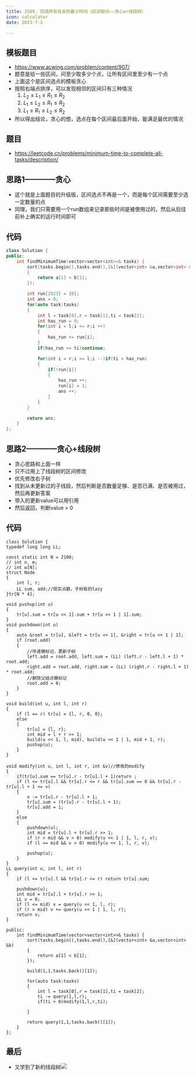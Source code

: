```yaml
---
title: 2589. 完成所有任务的最少时间（区间取点——贪心or线段树）
icon: calculator
date: 2023-7-3

---
```

## 模板题目
- https://www.acwing.com/problem/content/907/
- 题意是给一些区间，问至少取多少个点，让所有区间里至少有一个点
- 上面这个是区间选点的模板贪心
- 按照右端点排序，可以发现相邻的区间只有三种情况
  1. $L_2 \leq L_1 \leq R_1 \leq R_2$
  2. $L_1 \leq L_2 \leq R_1 \leq R_2$
  3. $L_1 \leq R_1 \leq L_2 \leq R_2$
- 所以得出结论，贪心的想，选点在每个区间最后面开始，能满足最优的情况
  
## 题目
- https://leetcode.cn/problems/minimum-time-to-complete-all-tasks/description/
## 思路1————贪心
- 这个就是上面题目的升级版，区间选点不再是一个，而是每个区间需要至少选一定数量的点
- 同理，我们只需要用一个run数组来记录那些时间是被使用过的，然后从后往前补上确实的运行时间即可
## 代码
```cpp
class Solution {
public:
    int findMinimumTime(vector<vector<int>>& tasks) {
        sort(tasks.begin(),tasks.end(),[&](vector<int> &a,vector<int> &b)
        {
            return a[1] < b[1];
        });

        int run[2023] = {0};
        int ans = 0;
        for(auto task:tasks)
        {
            int l = task[0],r = task[1],ti = task[2];
            int has_run = 0;
            for(int i = l;i <= r;i ++)
            {
                has_run += run[i];
            }
            if(has_run >= ti)continue;

            for(int i = r;i >= l;i --)if(ti > has_run)
            {
                if(!run[i])
                {
                    has_run ++;
                    run[i] = 1;
                    ans ++;
                }
            }
        }

        return ans;
    }
};
```
## 思路2————贪心+线段树
- 贪心思路和上面一样
- 只不过用上了线段树的区间修改
- 优先修改右子树
- 找到从未更新过的子线段，然后判断是否数量足够、是否已满、是否被用过，然后再更新答案
- 带入的更新value可以用引用
- 然后返回，判断value > 0
## 代码
```
class Solution {
typedef long long LL;

const static int N = 2100;
// int n, m;
// int w[N];
struct Node
{
    int l, r;
    LL sum, add;//现实点数，子树有的lazy
}tr[N * 4];

void pushup(int u)
{
    tr[u].sum = tr[u << 1].sum + tr[u << 1 | 1].sum;
}
void pushdown(int u)
{
    auto &root = tr[u], &left = tr[u << 1], &right = tr[u << 1 | 1];
    if (root.add)
    {
        //传递懒标记，更新子树
        left.add = root.add, left.sum = (LL) (left.r - left.l + 1) * root.add;
        right.add = root.add, right.sum = (LL) (right.r - right.l + 1) * root.add;
        //删除父结点懒标记
        root.add = 0;
    }
}

void build(int u, int l, int r)
{
    if (l == r) tr[u] = {l, r, 0, 0};
    else
    {
        tr[u] = {l, r};
        int mid = l + r >> 1;
        build(u << 1, l, mid), build(u << 1 | 1, mid + 1, r);
        pushup(u);
    }
}

void modify(int u, int l, int r, int &v)//修改的modify
{
    if(tr[u].sum == tr[u].r - tr[u].l + 1)return ;
    if (l <= tr[u].l && tr[u].r <= r && tr[u].sum == 0 && tr[u].r - tr[u].l + 1 <= v)
    {
        v -= tr[u].r - tr[u].l + 1;
        tr[u].sum = (tr[u].r - tr[u].l + 1);
        tr[u].add = 1;
    }
    else
    {
        pushdown(u);
        int mid = tr[u].l + tr[u].r >> 1;
        if (r > mid && v > 0) modify(u << 1 | 1, l, r, v);
        if (l <= mid && v > 0) modify(u << 1, l, r, v);
        
        pushup(u);
    }
}
LL query(int u, int l, int r)
{
    if (l <= tr[u].l && tr[u].r <= r) return tr[u].sum;

    pushdown(u);
    int mid = tr[u].l + tr[u].r >> 1;
    LL v = 0;
    if (l <= mid) v = query(u << 1, l, r);
    if (r > mid) v += query(u << 1 | 1, l, r);
    return v;
}

public:
    int findMinimumTime(vector<vector<int>>& tasks) {
        sort(tasks.begin(),tasks.end(),[&](vector<int> &a,vector<int> &b)
        {
            return a[1] < b[1];
        });

        build(1,1,tasks.back()[1]);

        for(auto task:tasks)
        {
            int l = task[0],r = task[1],ti = task[2];
            ti -= query(1,l,r);
            if(ti > 0)modify(1,l,r,ti);
            
        }

        return query(1,1,tasks.back()[1]);
    }
};
```
## 最后
- 又学到了新的线段树![](https://img2023.cnblogs.com/blog/2740326/202303/2740326-20230313163528535-590469924.gif)
